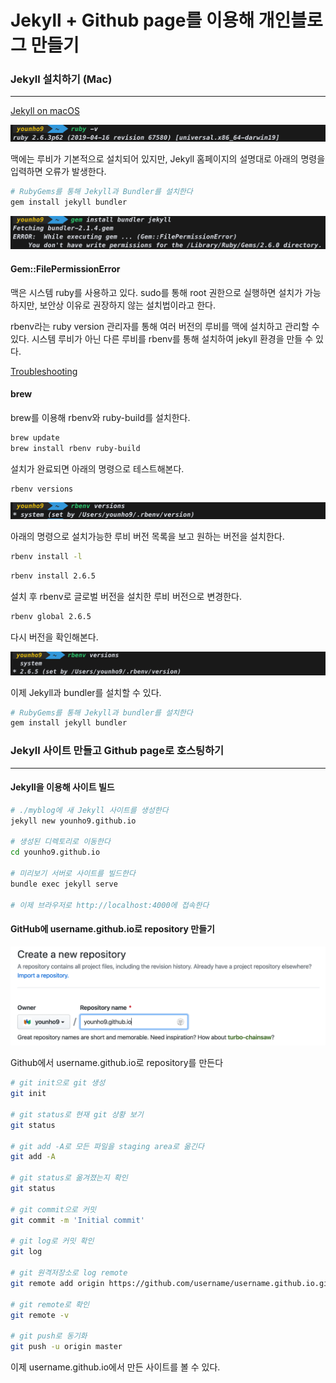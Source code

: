 # Jekyll + Github page를 이용해 개인블로그 만들기

### Jekyll 설치하기 (Mac)

---

[Jekyll on macOS](https://jekyllrb.com/docs/installation/macos/)

![Jekyll-+-Github-page를-이용해-개인블로그-만들기-image-0](images/Jekyll-+-Github-page를-이용해-개인블로그-만들기-image-0.png)

맥에는 루비가 기본적으로 설치되어 있지만, Jekyll 홈페이지의 설명대로 아래의 명령을 입력하면 오류가 발생한다.

```bash
# RubyGems를 통해 Jekyll과 Bundler를 설치한다
gem install jekyll bundler
```

![Jekyll-+-Github-page를-이용해-개인블로그-만들기-image-1](images/Jekyll-+-Github-page를-이용해-개인블로그-만들기-image-1.png)

#### Gem::FilePermissionError

맥은 시스템 ruby를 사용하고 있다. sudo를 통해 root 권한으로 실행하면 설치가 가능하지만, 보안상 이유로 권장하지 않는 설치법이라고 한다.

rbenv라는 ruby version 관리자를 통해 여러 버전의 루비를 맥에 설치하고 관리할 수 있다.
시스템 루비가 아닌 다른 루비를 rbenv를 통해 설치하여 jekyll 환경을 만들 수 있다.

[Troubleshooting](https://jekyllrb.com/docs/troubleshooting/)

#### brew

brew를 이용해 rbenv와 ruby-build를 설치한다.

```bash
brew update
brew install rbenv ruby-build
```

설치가 완료되면 아래의 명령으로 테스트해본다.

```bash
rbenv versions
```

![Jekyll-+-Github-page를-이용해-개인블로그-만들기-image-2](images/Jekyll-+-Github-page를-이용해-개인블로그-만들기-image-2.png)

아래의 명령으로 설치가능한 루비 버전 목록을 보고 원하는 버전을 설치한다.

```bash
rbenv install -l
```

```bash
rbenv install 2.6.5
```

설치 후 rbenv로 글로벌 버전을 설치한 루비 버전으로 변경한다.

```bash
rbenv global 2.6.5
```

다시 버전을 확인해본다.

![Jekyll-+-Github-page를-이용해-개인블로그-만들기-image-3](images/Jekyll-+-Github-page를-이용해-개인블로그-만들기-image-3.png)

이제 Jekyll과 bundler를 설치할 수 있다.

```bash
# RubyGems를 통해 Jekyll과 bundler를 설치한다
gem install jekyll bundler
```

### Jekyll 사이트 만들고 Github page로 호스팅하기

---

#### Jekyll을 이용해 사이트 빌드

```bash
# ./myblog에 새 Jekyll 사이트를 생성한다
jekyll new younho9.github.io

# 생성된 디렉토리로 이동한다
cd younho9.github.io

# 미리보기 서버로 사이트를 빌드한다
bundle exec jekyll serve

# 이제 브라우저로 http://localhost:4000에 접속한다
```

#### GitHub에 username.github.io로 repository 만들기

![Jekyll-+-Github-page를-이용해-개인블로그-만들기-image-4](images/Jekyll-+-Github-page를-이용해-개인블로그-만들기-image-4.png)

Github에서 username.github.io로 repository를 만든다

```bash
# git init으로 git 생성
git init

# git status로 현재 git 상황 보기
git status

# git add -A로 모든 파일을 staging area로 옮긴다
git add -A

# git status로 옮겨졌는지 확인
git status

# git commit으로 커밋
git commit -m 'Initial commit'

# git log로 커밋 확인
git log

# git 원격저장소로 log remote
git remote add origin https://github.com/username/username.github.io.git

# git remote로 확인
git remote -v

# git push로 동기화
git push -u origin master
```

이제 username.github.io에서 만든 사이트를 볼 수 있다.
